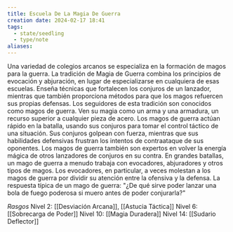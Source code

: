 ```yaml
---
title: Escuela De La Magia De Guerra
creation date: 2024-02-17 18:41
tags:
  - state/seedling
  - type/note
aliases:
---
```

Una variedad de colegios arcanos se especializa en la formación de magos para la guerra. La
tradición de Magia de Guerra combina los principios de evocación y abjuración, en lugar de
especializarse en cualquiera de esas escuelas. Enseña técnicas que fortalecen los conjuros de un
lanzador, mientras que también proporciona métodos para que los magos refuercen sus propias
defensas.
Los seguidores de esta tradición son conocidos como magos de guerra. Ven su magia como un arma y una armadura, un recurso superior a cualquier pieza de acero. Los magos de guerra actúan rápido en la batalla, usando sus conjuros para tomar el control táctico de una situación. Sus conjuros golpean con fuerza, mientras que sus habilidades defensivas frustran los intentos de contraataque de sus oponentes. Los magos de guerra también son expertos en volver la energía mágica de otros lanzadores de conjuros en su contra.
En grandes batallas, un mago de guerra a menudo trabaja con evocadores, abjuradores y otros tipos de magos. Los evocadores, en particular, a veces molestan a los magos de guerra por dividir su atención entre la ofensiva y la defensa. La respuesta típica de un mago de guerra: "¿De qué sirve poder lanzar una bola de fuego poderosa si muero antes de poder conjurarla?"


*Rasgos*
Nivel 2: [[Desviación Arcana]], [[Astucia Táctica]]
Nivel 6: [[Sobrecarga de Poder]]
Nivel 10: [[Magia Duradera]]
Nivel 14: [[Sudario Deflector]]